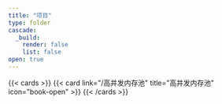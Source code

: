 ```yaml
---
title: "项目"
type: folder
cascade:
  _build:
    render: false
    list: false
open: true
---
```

{{< cards >}}
  {{< card link="/高并发内存池" title="高并发内存池" icon="book-open" >}}
{{< /cards >}}